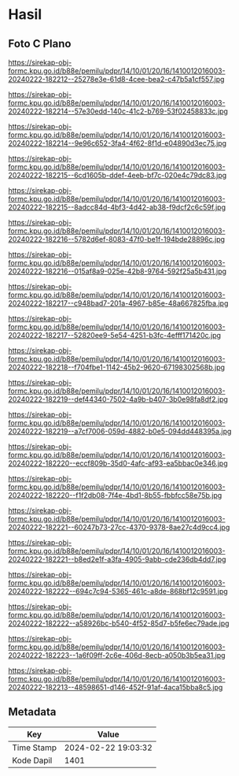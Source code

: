 # Hasil

## Foto C Plano

https://sirekap-obj-formc.kpu.go.id/b88e/pemilu/pdpr/14/10/01/20/16/1410012016003-20240222-182212--25278e3e-61d8-4cee-bea2-c47b5a1cf557.jpg

https://sirekap-obj-formc.kpu.go.id/b88e/pemilu/pdpr/14/10/01/20/16/1410012016003-20240222-182214--57e30edd-140c-41c2-b769-53f02458833c.jpg

https://sirekap-obj-formc.kpu.go.id/b88e/pemilu/pdpr/14/10/01/20/16/1410012016003-20240222-182214--9e96c652-3fa4-4f62-8f1d-e04890d3ec75.jpg

https://sirekap-obj-formc.kpu.go.id/b88e/pemilu/pdpr/14/10/01/20/16/1410012016003-20240222-182215--6cd1605b-ddef-4eeb-bf7c-020e4c79dc83.jpg

https://sirekap-obj-formc.kpu.go.id/b88e/pemilu/pdpr/14/10/01/20/16/1410012016003-20240222-182215--8adcc84d-4bf3-4d42-ab38-f9dcf2c6c59f.jpg

https://sirekap-obj-formc.kpu.go.id/b88e/pemilu/pdpr/14/10/01/20/16/1410012016003-20240222-182216--5782d6ef-8083-47f0-be1f-194bde28896c.jpg

https://sirekap-obj-formc.kpu.go.id/b88e/pemilu/pdpr/14/10/01/20/16/1410012016003-20240222-182216--015af8a9-025e-42b8-9764-592f25a5b431.jpg

https://sirekap-obj-formc.kpu.go.id/b88e/pemilu/pdpr/14/10/01/20/16/1410012016003-20240222-182217--c948bad7-201a-4967-b85e-48a667825fba.jpg

https://sirekap-obj-formc.kpu.go.id/b88e/pemilu/pdpr/14/10/01/20/16/1410012016003-20240222-182217--52820ee9-5e54-4251-b3fc-4efff171420c.jpg

https://sirekap-obj-formc.kpu.go.id/b88e/pemilu/pdpr/14/10/01/20/16/1410012016003-20240222-182218--f704fbe1-1142-45b2-9620-67198302568b.jpg

https://sirekap-obj-formc.kpu.go.id/b88e/pemilu/pdpr/14/10/01/20/16/1410012016003-20240222-182219--def44340-7502-4a9b-b407-3b0e98fa8df2.jpg

https://sirekap-obj-formc.kpu.go.id/b88e/pemilu/pdpr/14/10/01/20/16/1410012016003-20240222-182219--a7cf7006-059d-4882-b0e5-094dd448395a.jpg

https://sirekap-obj-formc.kpu.go.id/b88e/pemilu/pdpr/14/10/01/20/16/1410012016003-20240222-182220--eccf809b-35d0-4afc-af93-ea5bbac0e346.jpg

https://sirekap-obj-formc.kpu.go.id/b88e/pemilu/pdpr/14/10/01/20/16/1410012016003-20240222-182220--f1f2db08-7f4e-4bd1-8b55-fbbfcc58e75b.jpg

https://sirekap-obj-formc.kpu.go.id/b88e/pemilu/pdpr/14/10/01/20/16/1410012016003-20240222-182221--60247b73-27cc-4370-9378-8ae27c4d9cc4.jpg

https://sirekap-obj-formc.kpu.go.id/b88e/pemilu/pdpr/14/10/01/20/16/1410012016003-20240222-182221--b8ed2e1f-a3fa-4905-9abb-cde236db4dd7.jpg

https://sirekap-obj-formc.kpu.go.id/b88e/pemilu/pdpr/14/10/01/20/16/1410012016003-20240222-182222--694c7c94-5365-461c-a8de-868bf12c9591.jpg

https://sirekap-obj-formc.kpu.go.id/b88e/pemilu/pdpr/14/10/01/20/16/1410012016003-20240222-182222--a58926bc-b540-4f52-85d7-b5fe6ec79ade.jpg

https://sirekap-obj-formc.kpu.go.id/b88e/pemilu/pdpr/14/10/01/20/16/1410012016003-20240222-182223--1a6f09ff-2c6e-406d-8ecb-a050b3b5ea31.jpg

https://sirekap-obj-formc.kpu.go.id/b88e/pemilu/pdpr/14/10/01/20/16/1410012016003-20240222-182213--48598651-d146-452f-91af-4aca15bba8c5.jpg


## Metadata

| Key        | Value               |
| ---------- | ------------------- |
| Time Stamp | 2024-02-22 19:03:32 |
| Kode Dapil | 1401                |



